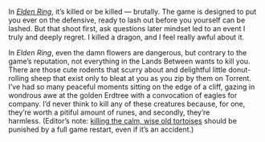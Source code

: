 In [*Elden Ring*](/2022/2/23/22946279/elden-ring-review-ps5-xbox-pc), it’s killed or be killed — brutally. The game is designed to put you ever on the defensive, ready to lash out before you yourself can be lashed. But that shoot first, ask questions later mindset led to an event I truly and deeply regret. I killed a dragon, and I feel really awful about it.

In *Elden Ring*, even the damn flowers are dangerous, but contrary to the game’s reputation, not everything in the Lands Between wants to kill you. There are those cute rodents that scurry about and delightful little donut-rolling sheep that exist only to bleat at you as you zip by them on Torrent. I’ve had so many peaceful moments sitting on the edge of a cliff, gazing in wondrous awe at the golden Erdtree with a convocation of eagles for company. I’d never think to kill any of these creatures because, for one, they’re worth a pitiful amount of runes, and secondly, they’re harmless. (Editor’s note: [killing the calm, wise old tortoises](https://twitter.com/A_Webster/status/1500278513567469568) should be punished by a full game restart, even if it’s an accident.)
